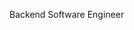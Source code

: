 Backend Software Engineer

<!---
violog/violog is a ✨ special ✨ repository because its `README.md` (this file) appears on your GitHub profile.
You can click the Preview link to take a look at your changes.
--->
